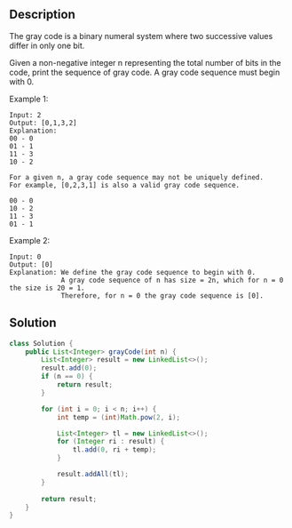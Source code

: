 ## Description

The gray code is a binary numeral system where two successive values differ in only one bit.

Given a non-negative integer n representing the total number of bits in the code, print the sequence of gray code. A gray code sequence must begin with 0.

Example 1:
```
Input: 2
Output: [0,1,3,2]
Explanation:
00 - 0
01 - 1
11 - 3
10 - 2

For a given n, a gray code sequence may not be uniquely defined.
For example, [0,2,3,1] is also a valid gray code sequence.

00 - 0
10 - 2
11 - 3
01 - 1
```
Example 2:
```
Input: 0
Output: [0]
Explanation: We define the gray code sequence to begin with 0.
             A gray code sequence of n has size = 2n, which for n = 0 the size is 20 = 1.
             Therefore, for n = 0 the gray code sequence is [0].
```

## Solution

```java
class Solution {
    public List<Integer> grayCode(int n) {
        List<Integer> result = new LinkedList<>();
        result.add(0);
        if (n == 0) {
            return result;
        }

        for (int i = 0; i < n; i++) {
            int temp = (int)Math.pow(2, i);

            List<Integer> tl = new LinkedList<>();
            for (Integer ri : result) {
                tl.add(0, ri + temp);
            }

            result.addAll(tl);
        }
        
        return result;
    }
}
```
